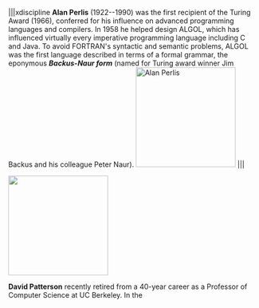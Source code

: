 |||xdiscipline
**Alan Perlis** (1922--1990) was the first recipient of the Turing Award (1966), conferred for his influence on advanced programming languages and compilers. In 1958 he helped design ALGOL, which has influenced virtually every imperative programming language including C and Java.  To avoid FORTRAN's syntactic and semantic problems, ALGOL was the first language described in terms of a formal grammar, the eponymous ___Backus-Naur form___ (named for Turing award winner Jim Backus and his colleague Peter Naur).
<img alt='Alan Perlis' src='ch_javascript/figs/perlis.png' style='width:200px' />
|||





<img alt='' src='ch_foreword/figs/patterson.png' style='width:200px' />



**David Patterson** recently retired from a 40-year career as a Professor of Computer Science at UC Berkeley. In the
